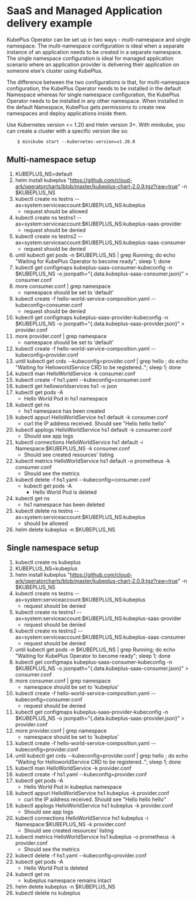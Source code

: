 SaaS and Managed Application delivery example
==============================================

KubePlus Operator can be set up in two ways - multi-namespace and single namespace.
The multi-namespace configuration is ideal when a separate instance of an application
needs to be created in a separate namespace. The single namespace configuration is
ideal for managed application scenario where an application provider is 
delivering their application on someone else's cluster using KubePlus.

The difference between the two configurations is that, for multi-namespace configuration, the KubePlus Operator needs to be installed in the
default Namespace whereas for single namespace configuration, the KubePlus Operator
needs to be installed in any other namespace. When installed in the default Namespace,
KubePlus gets permissions to create new namespaces and deploy applications inside them.

Use Kubernetes version <= 1.20 and Helm version 3+. With minikube, you can create a cluster with a specific version like so:
```
    $ minikube start --kubernetes-version=v1.20.0
```

Multi-namespace setup
----------------------
1. KUBEPLUS_NS=default
2. helm install kubeplus "https://github.com/cloud-ark/operatorcharts/blob/master/kubeplus-chart-2.0.9.tgz?raw=true" -n $KUBEPLUS_NS
3. kubectl create ns testns --as=system:serviceaccount:$KUBEPLUS_NS:kubeplus
   - request should be allowed
4. kubectl create ns testns1 --as=system:serviceaccount:$KUBEPLUS_NS:kubeplus-saas-provider
   - request should be denied
5. kubectl create ns testns2 --as=system:serviceaccount:$KUBEPLUS_NS:kubeplus-saas-consumer
   - request should be denied
6.  until kubectl get pods -n $KUBEPLUS_NS | grep Running; do echo "Waiting for KubePlus Operator to become ready"; sleep 1; done
7. kubectl get configmaps kubeplus-saas-consumer-kubeconfig -n $KUBEPLUS_NS -o jsonpath="{.data.kubeplus-saas-consumer\.json}" > consumer.conf
8.  more consumer.conf | grep namespace
    - namespace should be set to 'default'
9. kubectl create -f hello-world-service-composition.yaml --kubeconfig=consumer.conf
   - request should be denied
10. kubectl get configmaps kubeplus-saas-provider-kubeconfig -n $KUBEPLUS_NS -o jsonpath="{.data.kubeplus-saas-provider\.json}" > provider.conf
11. more provider.conf | grep namespace
    - namespace should be set to 'default'
12. kubectl create -f hello-world-service-composition.yaml --kubeconfig=provider.conf
13. until kubectl get crds --kubeconfig=provider.conf | grep hello  ; do echo "Waiting for HelloworldService CRD to be registered.."; sleep 1; done
14. kubectl man HelloWorldService -k consumer.conf
15. kubectl create -f hs1.yaml --kubeconfig=consumer.conf
16. kubectl get helloworldservices hs1 -o json
17. kubectl get pods -A
    - Hello World Pod in hs1 namespace
18. kubectl get ns
    - hs1 namespace has been created
19. kubectl appurl HelloWorldService hs1 default -k consumer.conf
    - curl the IP address received. Should see "Hello hello hello"
20. kubectl applogs HelloWorldService hs1 default -k consumer.conf
    - Should see app logs
21. kubectl connections HelloWorldService hs1 default -i Namespace:$KUBEPLUS_NS -k consumer.conf
    - Should see created resources' listing
22. kubectl metrics HelloWorldService hs1 default -o prometheus -k consumer.conf
    - Should see the metrics
23. kubectl delete -f hs1.yaml --kubeconfig=consumer.conf
    - kubectl get pods -A
      - Hello World Pod is deleted
24. kubectl get ns
    - hs1 namespace has been deleted
25. kubectl delete ns testns --as=system:serviceaccount:$KUBEPLUS_NS:kubeplus
    - should be allowed
26. helm delete kubeplus -n $KUBEPLUS_NS


Single namespace setup
-----------------------
1. kubectl create ns kubeplus
2. KUBEPLUS_NS=kubeplus
3. helm install kubeplus "https://github.com/cloud-ark/operatorcharts/blob/master/kubeplus-chart-2.0.9.tgz?raw=true" -n $KUBEPLUS_NS
4. kubectl create ns testns --as=system:serviceaccount:$KUBEPLUS_NS:kubeplus
   - request should be denied
5. kubectl create ns testns1 --as=system:serviceaccount:$KUBEPLUS_NS:kubeplus-saas-provider
   - request should be denied
6. kubectl create ns testns2 --as=system:serviceaccount:$KUBEPLUS_NS:kubeplus-saas-consumer
   - request should be denied
7.  until kubectl get pods -n $KUBEPLUS_NS | grep Running; do echo "Waiting for KubePlus Operator to become ready"; sleep 1; done
8. kubectl get configmaps kubeplus-saas-consumer-kubeconfig -n $KUBEPLUS_NS -o jsonpath="{.data.kubeplus-saas-consumer\.json}" > consumer.conf
9.  more consumer.conf | grep namespace
    - namespace should be set to 'kubeplus'
10. kubectl create -f hello-world-service-composition.yaml --kubeconfig=consumer.conf
    - request should be denied
11. kubectl get configmaps kubeplus-saas-provider-kubeconfig -n $KUBEPLUS_NS -o jsonpath="{.data.kubeplus-saas-provider\.json}" > provider.conf
12. more provider.conf | grep namespace
    - namespace should be set to 'kubeplus'
13. kubectl create -f hello-world-service-composition.yaml --kubeconfig=provider.conf
14. until kubectl get crds --kubeconfig=provider.conf | grep hello  ; do echo "Waiting for HelloworldService CRD to be registered.."; sleep 1; done
15. kubectl man HelloWorldService -k provider.conf
16. kubectl create -f hs1.yaml --kubeconfig=provider.conf
17. kubectl get pods -A
    - Hello World Pod in kubeplus namespace
18. kubectl appurl HelloWorldService hs1 kubeplus -k provider.conf
    - curl the IP address received. Should see "Hello hello hello"
19. kubectl applogs HelloWorldService hs1 kubeplus -k provider.conf
    - Should see app logs
20. kubectl connections HelloWorldService hs1 kubeplus -i Namespace:$KUBEPLUS_NS -k provider.conf
    - Should see created resources' listing
21. kubectl metrics HelloWorldService hs1 kubeplus -o prometheus -k provider.conf
    - Should see the metrics
22. kubectl delete -f hs1.yaml --kubeconfig=provider.conf
23. kubectl get pods -A
    - Hello World Pod is deleted
24. kubectl get ns
    - kubeplus namespace remains intact
25. helm delete kubeplus -n $KUBEPLUS_NS
26. kubectl delete ns kubeplus
